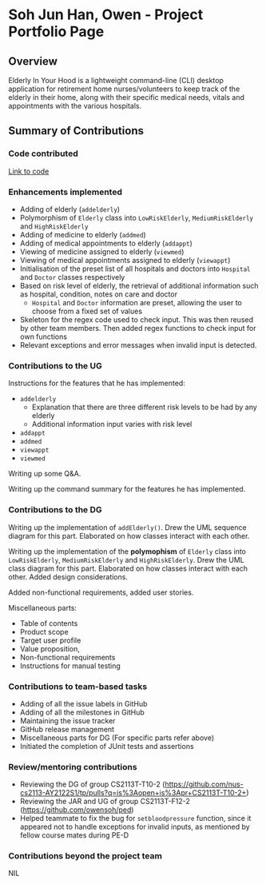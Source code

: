 # Soh Jun Han, Owen - Project Portfolio Page

## Overview
Elderly In Your Hood is a lightweight command-line (CLI) desktop application for retirement home nurses/volunteers to keep track of the elderly in their home, along with their specific medical needs, vitals and appointments with the various hospitals.

## Summary of Contributions

### Code contributed
[Link to code](https://nus-cs2113-ay2122s1.github.io/tp-dashboard/?search=owensoh&sort=groupTitle&sortWithin=title&since=2021-09-25&timeframe=commit&mergegroup=&groupSelect=groupByRepos&breakdown=false&tabOpen=true&tabType=authorship&tabAuthor=owensoh&tabRepo=AY2122S1-CS2113-T16-2%2Ftp%5Bmaster%5D&authorshipIsMergeGroup=false&authorshipFileTypes=docs~functional-code~test-code&authorshipIsBinaryFileTypeChecked=false)

### Enhancements implemented
- Adding of elderly (`addelderly`)
- Polymorphism of `Elderly` class into `LowRiskElderly`, `MediumRiskElderly` and `HighRiskElderly` 
- Adding of medicine to elderly (`addmed`)
- Adding of medical appointments to elderly (`addappt`)
- Viewing of medicine assigned to elderly (`viewmed`)
- Viewing of medical appointments assigned to elderly (`viewappt`)
- Initialisation of the preset list of all hospitals and doctors into `Hospital` and `Doctor` classes respectively
- Based on risk level of elderly, the retrieval of additional information such as hospital, condition, notes on care and doctor
  - `Hospital` and `Doctor` information are preset, allowing the user to choose from a fixed set of values
- Skeleton for the regex code used to check input. This was then reused by other team members. Then added regex functions to check input for own functions
- Relevant exceptions and error messages when invalid input is detected. 

### Contributions to the UG
Instructions for the features that he has implemented:
- `addelderly`
  - Explanation that there are three different risk levels to be had by any elderly
  - Additional information input varies with risk level
- `addappt`
- `addmed`
- `viewappt`
- `viewmed`

Writing up some Q&A.

Writing up the command summary for the features he has implemented.

### Contributions to the DG
Writing up the implementation of `addElderly()`. Drew the UML sequence diagram for this part. 
Elaborated on how classes interact with each other.

Writing up the implementation of the **polymophism** of `Elderly` class into `LowRiskElderly`, `MediumRiskElderly` and `HighRiskElderly`.
Drew the UML class diagram for this part. Elaborated on how classes interact with each other. Added design considerations.

Added non-functional requirements, added user stories. 

Miscellaneous parts: 
- Table of contents
- Product scope
- Target user profile
- Value proposition, 
- Non-functional requirements
- Instructions for manual testing

### Contributions to team-based tasks
- Adding of all the issue labels in GitHub
- Adding of all the milestones in GitHub
- Maintaining the issue tracker
- GitHub release management
- Miscellaneous parts for DG (For specific parts refer above)
- Initiated the completion of JUnit tests and assertions

### Review/mentoring contributions
- Reviewing the DG of group CS2113T-T10-2 (https://github.com/nus-cs2113-AY2122S1/tp/pulls?q=is%3Aopen+is%3Apr+CS2113T-T10-2+)
- Reviewing the JAR and UG of group CS2113T-F12-2 (https://github.com/owensoh/ped)
- Helped teammate to fix the bug for `setbloodpressure` function, since it appeared not to handle exceptions for invalid inputs,
as mentioned by fellow course mates during PE-D

### Contributions beyond the project team
NIL